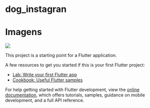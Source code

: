 # dog_instagran

# Imagens 

<div> 
  <img src ="https://github.com/Lukas-Christopher13/Flutter_e_Dart/issues/1#issue-1966575014"/>
</div>

This project is a starting point for a Flutter application.

A few resources to get you started if this is your first Flutter project:

- [Lab: Write your first Flutter app](https://docs.flutter.dev/get-started/codelab)
- [Cookbook: Useful Flutter samples](https://docs.flutter.dev/cookbook)

For help getting started with Flutter development, view the
[online documentation](https://docs.flutter.dev/), which offers tutorials,
samples, guidance on mobile development, and a full API reference.
